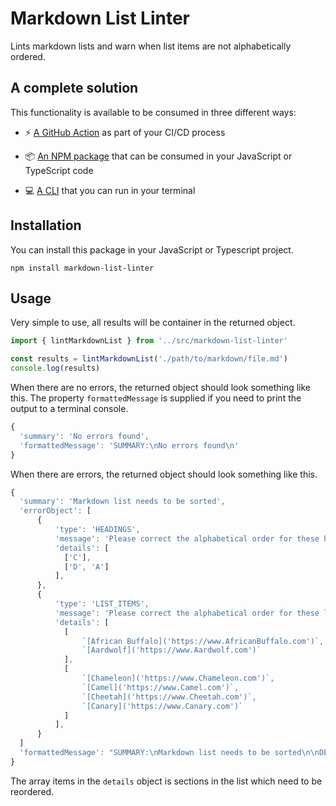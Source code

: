 # Markdown List Linter

Lints markdown lists and warn when list items are not alphabetically ordered.

## A complete solution

This functionality is available to be consumed in three different ways:

* ⚡ [A GitHub Action](https://github.com/marketplace/actions/markdown-list-linter) as part of your CI/CD process

* 📦 [An NPM package](https://www.npmjs.com/package/markdown-list-linter) that can be consumed in your JavaScript or TypeScript code

* 💻 [A CLI](https://www.npmjs.com/package/markdown-list-linter-cli) that you can run in your terminal

## Installation

You can install this package in your JavaScript or Typescript project.

```shell
npm install markdown-list-linter
```

## Usage

Very simple to use, all results will be container in the returned object.

```typescript
import { lintMarkdownList } from '../src/markdown-list-linter'

const results = lintMarkdownList('./path/to/markdown/file.md')
console.log(results)
```

When there are no errors, the returned object should look something like this. The property `formattedMessage` is supplied if you need to print the output to a terminal console.

```js
{
  'summary': 'No errors found',
  'formattedMessage': 'SUMMARY:\nNo errors found\n'
}
```

When there are errors, the returned object should look something like this.

```js
{
  'summary': 'Markdown list needs to be sorted', 
  'errorObject': [
      {
          'type': 'HEADINGS',
          'message': 'Please correct the alphabetical order for these heading items',                        
          'details': [
            ['C'],
            ['D', 'A']
          ],
      },
      {
          'type': 'LIST_ITEMS',
          'message': 'Please correct the alphabetical order for these list items',
          'details': [
            [
                `[African Buffalo]('https://www.AfricanBuffalo.com')`,
                `[Aardwolf]('https://www.Aardwolf.com')`
            ],
            [
                `[Chameleon]('https://www.Chameleon.com')`,
                `[Camel]('https://www.Camel.com')`,
                `[Cheetah]('https://www.Cheetah.com')`,
                `[Canary]('https://www.Canary.com')`
            ]
          ],
      }
  ]
  'formattedMessage': "SUMMARY:\nMarkdown list needs to be sorted\n\nDETAILS:\nPlease correct the alphabetical order for these heading items\n\tSection #1\n\t\tD\n\t\tA\n\t\tB\n\t\tC\n\nPlease correct the alphabetical order for these list items\n\tSection #1\n\t\t[African Buffalo]('https://www.AfricanBuffalo.com')\n\t\t[Aardwolf]('https://www.Aardwolf.com')\n\n\tSection #2\n\t\t[Chameleon]('https://www.Chameleon.com')\n\t\t[Camel]('https://www.Camel.com')\n\t\t[Cheetah]('https://www.Cheetah.com')\n\t\t[Canary]('https://www.Canary.com')\n\n"
}
```

The array items in the `details` object is sections in the list which need to be reordered. 